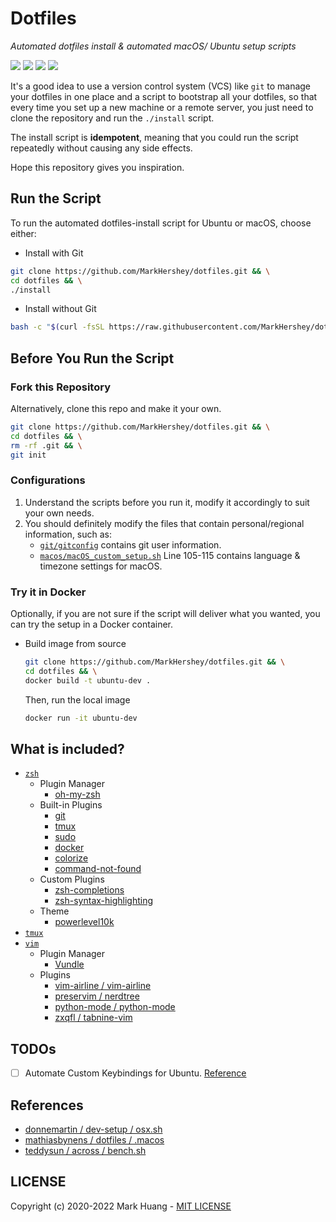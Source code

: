 # Dotfiles

_Automated dotfiles install & automated macOS/ Ubuntu setup scripts_

![](https://github.com/MarkHershey/dotfiles/workflows/Shellcheck/badge.svg?branch=master)
![](https://github.com/MarkHershey/dotfiles/workflows/CI-ubuntu/badge.svg?branch=master)
![](https://github.com/MarkHershey/dotfiles/workflows/CI-ubuntu-curl/badge.svg?branch=master)
![](https://github.com/MarkHershey/dotfiles/workflows/CI-macOS/badge.svg?branch=master)

It's a good idea to use a version control system (VCS) like `git` to manage your dotfiles in one place and a script to bootstrap all your dotfiles, so that every time you set up a new machine or a remote server, you just need to clone the repository and run the `./install` script.

The install script is **idempotent**, meaning that you could run the script repeatedly without causing any side effects.

Hope this repository gives you inspiration.

## Run the Script

To run the automated dotfiles-install script for Ubuntu or macOS, choose either:

-   Install with Git

```bash
git clone https://github.com/MarkHershey/dotfiles.git && \
cd dotfiles && \
./install
```

-   Install without Git

```bash
bash -c "$(curl -fsSL https://raw.githubusercontent.com/MarkHershey/dotfiles/master/curl_install)"
```

## Before You Run the Script

### Fork this Repository

Alternatively, clone this repo and make it your own.

```bash
git clone https://github.com/MarkHershey/dotfiles.git && \
cd dotfiles && \
rm -rf .git && \
git init
```

### Configurations

1. Understand the scripts before you run it, modify it accordingly to suit your own needs.
2. You should definitely modify the files that contain personal/regional information, such as:
    - [`git/gitconfig`](git/gitconfig) contains git user information.
    - [`macos/macOS_custom_setup.sh`](https://github.com/MarkHershey/dotfiles/blob/eb7cb134a58ee618c10bbc91f16596be1cca36e1/macos/macOS_custom_setup.sh#L105) Line 105-115 contains language & timezone settings for macOS.

### Try it in Docker

Optionally, if you are not sure if the script will deliver what you wanted, you can try the setup in a Docker container.

-   Build image from source

    ```bash
    git clone https://github.com/MarkHershey/dotfiles.git && \
    cd dotfiles && \
    docker build -t ubuntu-dev .
    ```

    Then, run the local image

    ```bash
    docker run -it ubuntu-dev
    ```

## What is included?

-   [`zsh`](https://en.wikipedia.org/wiki/Z_shell)
    -   Plugin Manager
        -   [oh-my-zsh](https://github.com/ohmyzsh/ohmyzsh)
    -   Built-in Plugins
        -   [git](https://github.com/ohmyzsh/ohmyzsh/tree/master/plugins/git)
        -   [tmux](https://github.com/ohmyzsh/ohmyzsh/tree/master/plugins/tmux)
        -   [sudo](https://github.com/ohmyzsh/ohmyzsh/tree/master/plugins/sudo)
        -   [docker](https://github.com/ohmyzsh/ohmyzsh/tree/master/plugins/docker)
        -   [colorize](https://github.com/ohmyzsh/ohmyzsh/tree/master/plugins/colorize)
        -   [command-not-found](https://github.com/ohmyzsh/ohmyzsh/tree/master/plugins/command-not-found)
    -   Custom Plugins
        -   [zsh-completions](https://github.com/zsh-users/zsh-completions)
        -   [zsh-syntax-highlighting](https://github.com/zsh-users/zsh-syntax-highlighting)
    -   Theme
        -   [powerlevel10k](https://github.com/romkatv/powerlevel10k)
-   [`tmux`](https://github.com/tmux/tmux/wiki)
-   [`vim`](https://www.vim.org/)
    -   Plugin Manager
        -   [Vundle](https://github.com/VundleVim/Vundle.vim)
    -   Plugins
        -   [vim-airline / vim-airline](https://github.com/vim-airline/vim-airline)
        -   [preservim / nerdtree](https://github.com/preservim/nerdtree)
        -   [python-mode / python-mode](https://github.com/python-mode/python-mode)
        -   [zxqfl / tabnine-vim](https://github.com/zxqfl/tabnine-vim)

## TODOs

-   [ ] Automate Custom Keybindings for Ubuntu. [Reference](https://askubuntu.com/a/597414)

## References

-   [donnemartin / dev-setup / osx.sh](https://github.com/donnemartin/dev-setup/blob/master/osx.sh)
-   [mathiasbynens / dotfiles / .macos](https://github.com/mathiasbynens/dotfiles/blob/main/.macos)
-   [teddysun / across / bench.sh](https://github.com/teddysun/across/blob/master/bench.sh)

## LICENSE

Copyright (c) 2020-2022 Mark Huang - [MIT LICENSE](LICENSE)
